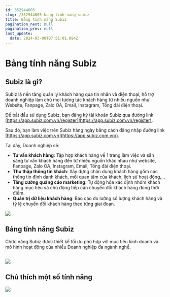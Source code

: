 ```yaml
---
id: 352944605
slug: /352944605-bang-tinh-nang-subiz
title: Bảng tính năng Subiz
pagination_next: null
pagination_prev: null
last_update:
  date: 2024-03-08T07:51:01.084Z
---
```


# Bảng tính năng Subiz

## Subiz là gì?


Subiz là nền tảng quản lý khách hàng qua tin nhắn và điện thoại, hỗ trợ doanh nghiệp làm chủ mọi tương tác khách hàng từ nhiều nguồn như Website, Fanpage, Zalo OA, Email, Instagram, Tổng đài điện thoại.



Để bắt đầu sử dụng Subiz, bạn đăng ký tài khoản Subiz qua đường link [https://app.subiz.com.vn/register](https://app.subiz.com.vn/register).



Sau đó, bạn làm việc trên Subiz hàng ngày bằng cách đăng nhập đường link [https://app.subiz.com.vn](https://app.subiz.com.vn/).



Tại đây, Doanh nghiệp sẽ:

- **Tư vấn khách hàng**: Tập hợp khách hàng về 1 trang làm việc và sẵn sàng tư vấn khách hàng đến từ nhiều nguồn khác nhau như website, Fanpage, Zalo OA, Instagram, Email, Tổng đài điện thoại.
- **Thu thập thông tin khách**: Xây dựng chân dung khách hàng gồm các thông tin định danh khách, mối quan tâm của khách, lịch sử hoạt động,...
- **Tăng cường quảng cáo marketing**: Tự động hóa xác định nhóm khách hàng mục tiêu và chủ động tiếp cận chuyển đổi khách hàng đúng thời điểm.
- **Quản trị dữ liệu khách hàng**: Báo cáo đo lường số lượng khách hàng và tỷ lệ chuyển đổi khách hàng theo từng giai đoạn.






![](https://vcdn.subiz-cdn.com/file/a8484e285c8bda2be41d2d549aacbe6176c1514057c2283562e23c0aff768752_acpxkgumifuoofoosble)



## Bảng tính năng Subiz




Chức năng Subiz được thiết kế tối ưu phù hợp với mục tiêu kinh doanh và mô hình hoạt động của nhiều Doanh nghiệp đa ngành nghề.
## 





![](https://vcdn.subiz-cdn.com/file/57caa78abb02fe7a6a379515369ebd7c7c0f073fb0dca3a434f55ecbf76036ad_acpxkgumifuoofoosble)

## Chú thích một số tính năng





![](https://vcdn.subiz-cdn.com/file/c8f1996b9417b06281ff8345400899599d0f0bf9b6571bfb69f571dacb41172a_acpxkgumifuoofoosble)